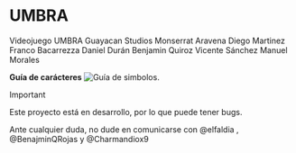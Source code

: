 # UMBRA
Videojuego UMBRA
Guayacan Studios
  Monserrat Aravena 
  Diego Martinez 
  Franco Bacarrezza
  Daniel Durán
  Benjamin Quiroz
  Vicente Sánchez
  Manuel Morales



**Guía de carácteres**
![Guía de simbolos.](https://imgur.com/ylueUQi)



> [!IMPORTANT]
> Este proyecto está en desarrollo, por lo que puede tener bugs.


Ante cualquier duda, no dude en comunicarse con @elfaldia , @BenajminQRojas y @Charmandiox9
